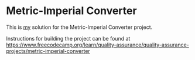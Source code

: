 # Metric-Imperial Converter

This is [my]("https://github.com/muflihanto") solution for the Metric-Imperial Converter project.

Instructions for building the project can be found at https://www.freecodecamp.org/learn/quality-assurance/quality-assurance-projects/metric-imperial-converter
